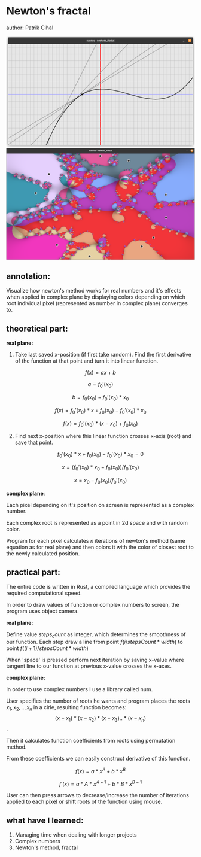 # Newton's fractal
author: Patrik Cihal

![Newton's method for real numbers](newtons_method.png)
![Newtons fractal](newtons_fractal2.png)



## annotation:
Visualize how newton's method works for real numbers and it's effects when applied in complex plane by displaying colors depending on which root individual pixel (represented as number in complex plane) converges to.


## theoretical part:

**real plane:**

1. Take last saved x-position (if first take random). Find the first derivative of the function at that point and turn it into linear function. 

$$f(x) = ax+b$$

$$a = f_0'(x_0)$$

$$b = f_0(x_0)-f_0'(x_0)*x_0$$

$$f(x) = f_0'(x_0)*x + f_0(x_0)-f_0'(x_0)*x_0$$

$$f(x) = f_0'(x_0)*(x-x_0) + f_0(x_0)$$

2. Find next x-position where this linear function crosses x-axis (root) and save that point.

$$f_0'(x_0)*x + f_0(x_0)-f_0'(x_0)*x_0 = 0$$

$$x = (f_0'(x_0)*x_0-f_0(x_0))/f_0'(x_0)$$

$$x = x_0-f_0(x_0)/f_0'(x_0)$$

**complex plane**:

Each pixel depending on it's position on screen is represented as a complex number.

Each complex root is represented as a point in 2d space and with random color.

Program for each pixel calculates $n$ iterations of newton's method (same equation as for real plane) and then colors it with the color of closest root to the newly calculated position.


## practical part:

The entire code is written in Rust, a compiled language which provides the required computational speed. 

In order to draw values of function or complex numbers to screen, the program uses object camera.

**real plane:**

Define value $steps_count$ as integer, which determines the smoothness of our function.
Each step draw a line from point $f(i/stepsCount*width)$ to point $f((i+1)/stepsCount*width)$

When 'space' is pressed perform next iteration by saving x-value where tangent line to our function at previous x-value crosses the x-axes.


**complex plane:**

In order to use complex numbers I use a library called num.

User specifies the number of roots he wants and program places the roots $x_1, x_2, .., x_n$ in a cirle, resulting function becomes:
$$(x-x_1) * (x-x_2) * (x-x_3) .. * (x-x_n)$$
.

Then it calculates function coefficients from roots using permutation method.

From these coefficients we can easily construct derivative of this function.

$$f(x) = a * x ^ A + b * x ^ B$$

$$f'(x) = a * A * x ^ {A - 1} + b * B * x ^ {B-1}$$


User can then press arrows to decrease/increase the number of iterations applied to each pixel or shift roots of the function using mouse.


## what have I learned:
1. Managing time when dealing with longer projects
2. Complex numbers
3. Newton's method, fractal
